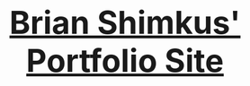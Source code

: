 <h1 align="center">
  <a href="http://brianshimkus.com" target="_blank">
    <h1>Brian Shimkus' Portfolio Site</h1>
  </a>
</h1>
